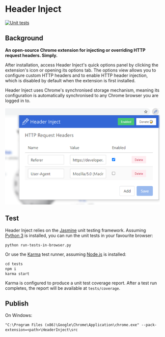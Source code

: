 # Header Inject

[![Unit tests](https://github.com/jg23497/Header-Inject/actions/workflows/node.js.yml/badge.svg?branch=master)](https://github.com/jg23497/Header-Inject/actions/workflows/node.js.yml)

## Background

**An open-source Chrome extension for injecting or overriding HTTP request headers. Simply.**

After installation, access Header Inject's quick options panel by clicking the extension's icon or opening its options tab. The options view allows you to configure custom HTTP headers and to enable HTTP header injection, which is disabled by default when the extension is first installed. 

Header Inject uses Chrome's synchronised storage mechanism, meaning its configuration is automatically synchronised to any Chrome browser you are logged in to.

![Header Inject in action](doc/images/header-configured.png)

## Test

Header Inject relies on the [Jasmine](https://jasmine.github.io) unit testing framework. Assuming [Python 3](https://www.python.org) is installed, you can run the unit tests in your favourite browser:

```
python run-tests-in-browser.py
``` 

Or use the [Karma](https://karma-runner.github.io) test runner, assuming [Node.js](https://nodejs.org/en/) is installed:

```
cd tests
npm i
karma start
```

Karma is configured to produce a unit test coverage report. After a test run completes, the report will be available at `tests/coverage`.

## Publish


On Windows:

```
"C:\Program Files (x86)\Google\Chrome\Application\chrome.exe" --pack-extension=<path>\HeaderInject\src
```
